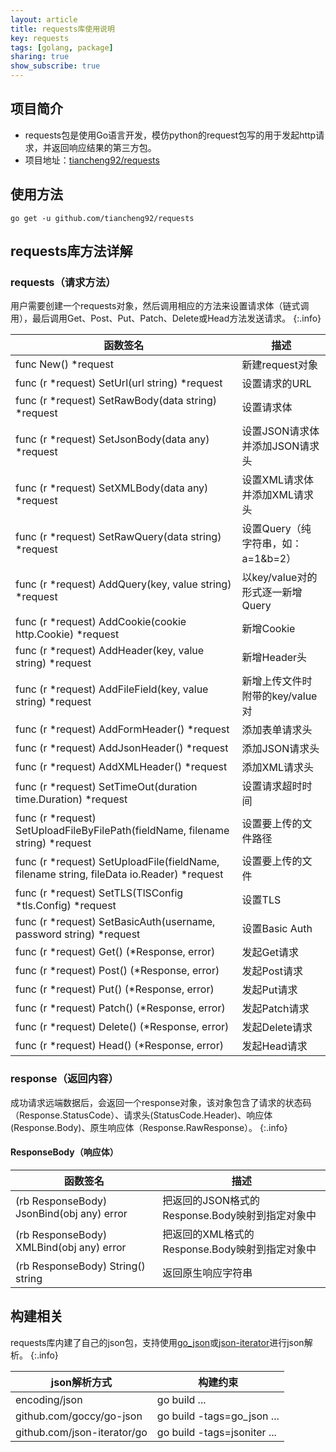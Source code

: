 ```yaml
---
layout: article
title: requests库使用说明
key: requests
tags: [golang, package]
sharing: true
show_subscribe: true
---
```


## 项目简介

* requests包是使用Go语言开发，模仿python的request包写的用于发起http请求，并返回响应结果的第三方包。
* 项目地址：[tiancheng92/requests](https://github.com/tiancheng92/requests)

<!--more-->

## 使用方法

```shell
go get -u github.com/tiancheng92/requests
```

## requests库方法详解

### requests（请求方法）

用户需要创建一个requests对象，然后调用相应的方法来设置请求体（链式调用），最后调用Get、Post、Put、Patch、Delete或Head方法发送请求。
{:.info}

| 函数签名                                                                                     | 描述                      |
|------------------------------------------------------------------------------------------|-------------------------|
| func New() *request                                                                      | 新建request对象             |
| func (r *request) SetUrl(url string) *request                                            | 设置请求的URL                |
| func (r *request) SetRawBody(data string) *request                                       | 设置请求体                   |
| func (r *request) SetJsonBody(data any) *request                                         | 设置JSON请求体并添加JSON请求头     |
| func (r *request) SetXMLBody(data any) *request                                          | 设置XML请求体并添加XML请求头       |
| func (r *request) SetRawQuery(data string) *request                                      | 设置Query（纯字符串，如：a=1&b=2） |
| func (r *request) AddQuery(key, value string) *request                                   | 以key/value对的形式逐一新增Query |
| func (r *request) AddCookie(cookie http.Cookie) *request                                 | 新增Cookie                |
| func (r *request) AddHeader(key, value string) *request                                  | 新增Header头               |
| func (r *request) AddFileField(key, value string) *request                               | 新增上传文件时附带的key/value对    |
| func (r *request) AddFormHeader() *request                                               | 添加表单请求头                 |
| func (r *request) AddJsonHeader() *request                                               | 添加JSON请求头               |
| func (r *request) AddXMLHeader() *request                                                | 添加XML请求头                |
| func (r *request) SetTimeOut(duration time.Duration) *request                            | 设置请求超时时间                |
| func (r *request) SetUploadFileByFilePath(fieldName, filename string) *request           | 设置要上传的文件路径              |
| func (r *request) SetUploadFile(fieldName, filename string, fileData io.Reader) *request | 设置要上传的文件                |
| func (r *request) SetTLS(TlSConfig *tls.Config) *request                                 | 设置TLS                   |
| func (r *request) SetBasicAuth(username, password string) *request                       | 设置Basic Auth            |
| func (r *request) Get() (*Response, error)                                               | 发起Get请求                 |
| func (r *request) Post() (*Response, error)                                              | 发起Post请求                |
| func (r *request) Put() (*Response, error)                                               | 发起Put请求                 |
| func (r *request) Patch() (*Response, error)                                             | 发起Patch请求               |
| func (r *request) Delete() (*Response, error)                                            | 发起Delete请求              |
| func (r *request) Head() (*Response, error)                                              | 发起Head请求                |

### response（返回内容）

成功请求远端数据后，会返回一个response对象，该对象包含了请求的状态码（Response.StatusCode）、请求头(StatusCode.Header)、响应体(Response.Body)、原生响应体（Response.RawResponse）。
{:.info}

#### ResponseBody（响应体）

| 函数签名                                      | 描述                               |
|-------------------------------------------|----------------------------------|
| (rb ResponseBody) JsonBind(obj any) error | 把返回的JSON格式的Response.Body映射到指定对象中 |
| (rb ResponseBody) XMLBind(obj any) error  | 把返回的XML格式的Response.Body映射到指定对象中  |
| (rb ResponseBody) String() string         | 返回原生响应字符串                        |

## 构建相关
requests库内建了自己的json包，支持使用[go_json](https://github.com/goccy/go-json)或[json-iterator](https://github.com/json-iterator/go)进行json解析。
{:.info}

| json解析方式                    | 构建约束                        |
|-----------------------------|-----------------------------|
| encoding/json               | go build ...                |
| github.com/goccy/go-json    | go build -tags=go_json ...  |
| github.com/json-iterator/go | go build -tags=jsoniter ... |